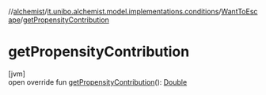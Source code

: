 //[alchemist](../../../index.md)/[it.unibo.alchemist.model.implementations.conditions](../index.md)/[WantToEscape](index.md)/[getPropensityContribution](get-propensity-contribution.md)

# getPropensityContribution

[jvm]\
open override fun [getPropensityContribution](get-propensity-contribution.md)(): [Double](https://kotlinlang.org/api/latest/jvm/stdlib/kotlin/-double/index.html)
